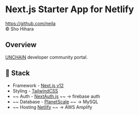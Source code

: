 # Next.js Starter App for Netlify
https://github.com/neila \
&copy; Sho Hihara

## Overview
[UNCHAIN](https://app.shiftbase.xyz) developer community portal.

## 🥞 Stack

- Framework - [Next.js v12](https://nextjs.org)
- Styling - [TailwindCSS](https://tailwindcss.com)
- ~~ Auth - [NextAuth.js](https://next-auth.js.org/) ~~ -> firebase auth 
- ~~ Database - [PlanetScale](https://planetscale.com) ~~ -> MySQL
- ~~ Hosting [Netlify](https://www.netlify.com/) ~~ -> AWS Amplify